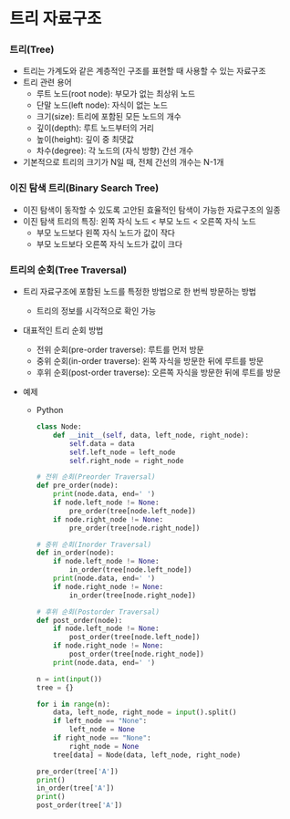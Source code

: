 # 트리 자료구조

### **트리(Tree)**

- 트리는 가계도와 같은 계층적인 구조를 표현할 때 사용할 수 있는 자료구조
- 트리 관련 용어
    - 루트 노드(root node): 부모가 없는 최상위 노드
    - 단말 노드(left node): 자식이 없는 노드
    - 크기(size): 트리에 포함된 모든 노드의 개수
    - 깊이(depth): 루트 노드부터의 거리
    - 높이(height): 깊이 중 최댓값
    - 차수(degree): 각 노드의 (자식 방향) 간선 개수
- 기본적으로 트리의 크기가 N일 때, 전체 간선의 개수는 N-1개 


### **이진 탐색 트리(Binary Search Tree)**

- 이진 탐색이 동작할 수 있도록 고안된 효율적인 탐색이 가능한 자료구조의 일종
- 이진 탐색 트리의 특징: 왼쪽 자식 노드 < 부모 노드 < 오른쪽 자식 노드
    - 부모 노드보다 왼쪽 자식 노드가 값이 작다
    - 부모 노드보다 오른쪽 자식 노드가 값이 크다


### **트리의 순회(Tree Traversal)**

- 트리 자료구조에 포함된 노드를 특정한 방법으로 한 번씩 방문하는 방법
    - 트리의 정보를 시각적으로 확인 가능
- 대표적인 트리 순회 방법
    - 전위 순회(pre-order traverse): 루트를 먼저 방문
    - 중위 순회(in-order traverse): 왼쪽 자식을 방문한 뒤에 루트를 방문
    - 후위 순회(post-order traverse): 오른쪽 자식을 방문한 뒤에 루트를 방문

- 예제
    - Python
        ```python
        class Node:
            def __init__(self, data, left_node, right_node):
                self.data = data
                self.left_node = left_node
                self.right_node = right_node
        
        # 전위 순회(Preorder Traversal)
        def pre_order(node):
            print(node.data, end=' ')
            if node.left_node != None:
                pre_order(tree[node.left_node])
            if node.right_node != None:
                pre_order(tree[node.right_node])
        
        # 중위 순회(Inorder Traversal)
        def in_order(node):
            if node.left_node != None:
                in_order(tree[node.left_node])
            print(node.data, end=' ')
            if node.right_node != None:
                in_order(tree[node.right_node])

        # 후위 순회(Postorder Traversal)
        def post_order(node):
            if node.left_node != None:
                post_order(tree[node.left_node])
            if node.right_node != None:
                post_order(tree[node.right_node])
            print(node.data, end=' ')
        
        n = int(input())
        tree = {}

        for i in range(n):
            data, left_node, right_node = input().split()
            if left_node == "None":
                left_node = None
            if right_node == "None":
                right_node = None
            tree[data] = Node(data, left_node, right_node)

        pre_order(tree['A'])
        print()
        in_order(tree['A'])
        print()
        post_order(tree['A'])
        ```

    